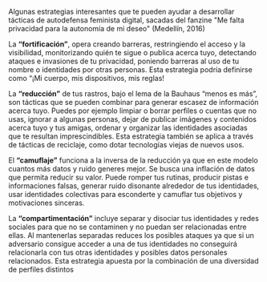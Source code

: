 Algunas estrategias interesantes que te pueden ayudar a desarrollar tácticas de autodefensa feminista digital, sacadas del fanzine "Me falta privacidad para la autonomía de mi deseo" (Medellín, 2016)

La  **“fortificación”**, opera creando barreras, restringiendo el acceso y la
visibilidad, monitorizando quién te sigue o publica acerca tuyo, detectando
ataques e invasiones de tu privacidad, poniendo barreras al uso de tu nombre
o identidades por otras personas. Esta estrategia podría definirse como “¡Mi
cuerpo, mis dispositivos, mis reglas!

La **“reducción”** de tus rastros, bajo el lema de la Bauhaus “menos es más”, son tácticas que se pueden combinar para generar escasez de información acerca tuyo. Puedes por ejemplo limpiar o borrar perfiles o cuentas que no usas,
ignorar a algunas personas, dejar de publicar imágenes y contenidos acerca tuyo y tus amigas, ordenar y organizar las identidades  asociadas  que  te resultan imprescindibles. Esta estrategia también se aplica a través de
tácticas de reciclaje, como dotar tecnologías viejas de nuevos usos.

El **“camuflaje”** funciona  a  la  inversa  de  la  reducción  ya  que  en  este  modelo 
cuantos más datos y ruido generes mejor. Se busca una inflación de datos que 
permita  reducir  su  valor.  Puede  romper  tus  rutinas,  producir  pistas  e 
informaciones  falsas,  generar  ruido  disonante  alrededor  de  tus  identidades, 
usar  identidades  colectivas  para  esconderte  y  camuflar  tus  objetivos  y 
motivaciones sinceras.

La **“compartimentación”** incluye separar y disociar tus identidades y redes
sociales para que no se contaminen y no puedan ser relacionadas entre ellas. Al mantenerlas separadas reduces los posibles ataques ya que si un adversario consigue acceder a una de tus identidades no conseguirá relacionarla con tus otras identidades y posibles  datos personales relacionados. Esta estrategia apuesta por la combinación de una diversidad de perfiles distintos
